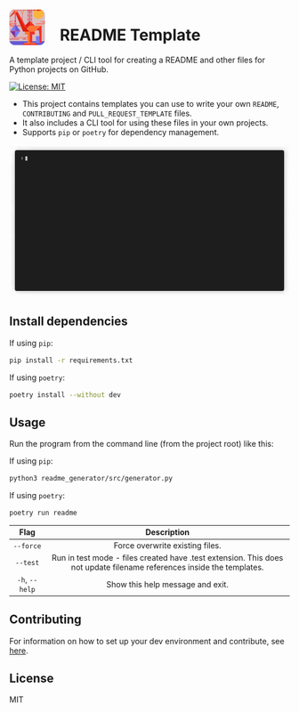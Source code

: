 <!-- Update this link with your own project logo -->
# <img src="https://raw.githubusercontent.com/Cutwell/readme-template/main/logo.svg" style="width:64px;padding-right:20px;margin-bottom:-8px;"> README Template
 A template project / CLI tool for creating a README and other files for Python projects on GitHub.

<!-- Find new badges at https://shields.io/badges -->
[![License: MIT](https://img.shields.io/badge/License-MIT-yellow.svg)](https://opensource.org/licenses/MIT)

- This project contains templates you can use to write your own `README`, `CONTRIBUTING` and `PULL_REQUEST_TEMPLATE` files.
- It also includes a CLI tool for using these files in your own projects.
- Supports `pip` or `poetry` for dependency management.

[![Demo of the Read Me generator command line app. It shows the user inputting their GitHub username and a repository name to generate a set of customised files useful for sharing GitHub projects.](demo.gif)](https://github.com/faressoft/terminalizer)

## Install dependencies

If using `pip`:

```sh
pip install -r requirements.txt
```

If using `poetry`:

```sh
poetry install --without dev
```

## Usage

Run the program from the command line (from the project root) like this:

If using `pip`:

```sh
python3 readme_generator/src/generator.py
```

If using `poetry`:

```sh
poetry run readme
```

|Flag|Description|
|:---:|:---:|
|`--force`|Force overwrite existing files.|
|`--test`|Run in test mode - files created have .test extension. This does not update filename references inside the templates.|
|`-h`, `--help`|Show this help message and exit.|

## Contributing

<!-- Remember to update the links in the `.github/CONTRIBUTING.md` file from `Cutwell/readme-template` to your own username and repository. -->

For information on how to set up your dev environment and contribute, see [here](.github/CONTRIBUTING.md).

## License

MIT
